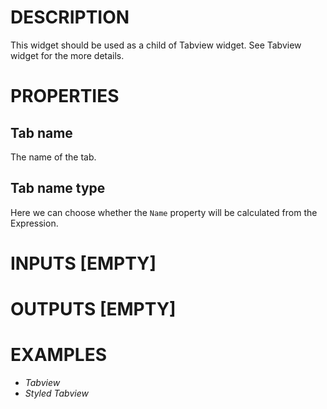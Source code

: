 # DESCRIPTION

This widget should be used as a child of Tabview widget. See Tabview widget for the more details.

# PROPERTIES

## Tab name

The name of the tab.

## Tab name type

Here we can choose whether the `Name` property will be calculated from the Expression.

# INPUTS [EMPTY]

# OUTPUTS [EMPTY]

# EXAMPLES

-   _Tabview_
-   _Styled Tabview_
